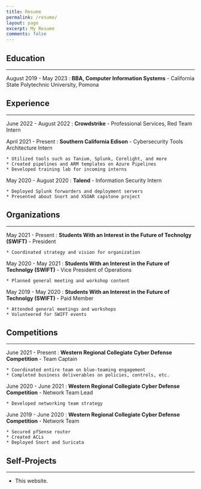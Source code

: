 ```yaml
---
title: Resume
permalink: /resume/
layout: page
excerpt: My Resume
comments: false
---
```



Education
---------
<hr>

August 2019 - May 2023
:   **BBA, Computer Information Systems** - California State Polytechnic University, Pomona



Experience
----------
<hr>

June 2022 - August 2022
:   **Crowdstrike** - Professional Services, Red Team Intern

April 2021 - Present
:   **Southern California Edison** - Cybersecurity Tools Architecture Intern

    * Utilized tools such as Tanium, Splunk, Corelight, and more
    * Created pipelines and ARM templates on Azure Pipelines
    * Developed training lab for incoming interns

May 2020 - August 2020
:   **Talend** - Information Security Intern

    * Deployed Splunk forwarders and deployment servers
    * Presented about Snort and XSOAR capstone project



Organizations
--------------------
<hr>

May 2021 - Present
:   **Students With an Interest in the Future of Technolgy (SWIFT)** - President

    * Coordinated strategy and vision for organization

May 2020 - May 2021
:   **Students With an Interest in the Future of Technolgy (SWIFT)** - Vice President of Operations

    * Planned general meeting and workshop content

May 2019 - May 2020
:   **Students With an Interest in the Future of Technolgy (SWIFT)** - Paid Member

    * Attended general meetings and workshops
    * Volunteered for SWIFT events
  


Competitions
--------------------
<hr>

June 2021 - Present
:   **Western Regional Collegiate Cyber Defense Competition** - Team Captain

    * Coordinated entire team on blue-teaming engagement
    * Completed business deliverables on policies, controls, etc.  

June 2020 - June 2021
:   **Western Regional Collegiate Cyber Defense Competition** - Network Team Lead

    * Developed networking team strategy 

June 2019 - June 2020
:   **Western Regional Collegiate Cyber Defense Competition** - Network Team

    * Secured pfSense router
    * Created ACLs
    * Deployed Snort and Suricata



Self-Projects
----------------------------------------
<hr>

* This website.